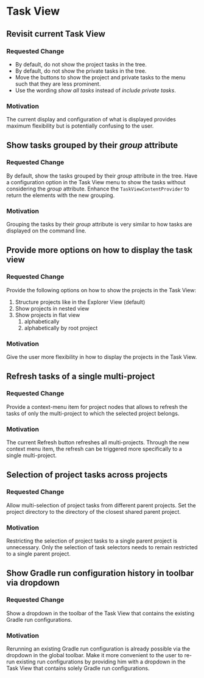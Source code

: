 # Task View

## Revisit current Task View

### Requested Change

* By default, do not show the project tasks in the tree.
* By default, do not show the private tasks in the tree.
* Move the buttons to show the project and private tasks to the menu such that they are less prominent.
* Use the wording _show all tasks_ instead of _include private tasks_.

### Motivation

The current display and configuration of what is displayed provides maximum flexibility but is
potentially confusing to the user.


## Show tasks grouped by their _group_ attribute

### Requested Change

By default, show the tasks grouped by their _group_ attribute in the tree. Have a configuration option in
the Task View menu to show the tasks without considering the _group_ attribute. Enhance the `TaskViewContentProvider`
to return the elements with the new grouping.

### Motivation

Grouping the tasks by their _group_ attribute is very similar to how tasks are displayed on the command line.


## Provide more options on how to display the task view

### Requested Change

Provide the following options on how to show the projects in the Task View:

1. Structure projects like in the Explorer View (default)
1. Show projects in nested view
1. Show projects in flat view
    1. alphabetically
    1. alphabetically by root project

### Motivation

Give the user more flexibility in how to display the projects in the Task View.


## Refresh tasks of a single multi-project

### Requested Change

Provide a context-menu item for project nodes that allows to refresh the tasks of only the multi-project to which
the selected project belongs.

### Motivation

The current Refresh button refreshes all multi-projects. Through the new context menu item, the refresh
can be triggered more specifically to a single multi-project.


## Selection of project tasks across projects

### Requested Change

Allow multi-selection of project tasks from different parent projects. Set the project directory to the
directory of the closest shared parent project.

### Motivation

Restricting the selection of project tasks to a single parent project is unnecessary. Only the selection of
task selectors needs to remain restricted to a single parent project.


## Show Gradle run configuration history in toolbar via dropdown

### Requested Change

Show a dropdown in the toolbar of the Task View that contains the existing Gradle run configurations.

### Motivation

Rerunning an existing Gradle run configuration is already possible via the dropdown in the global toolbar. Make
it more convenient to the user to re-run existing run configurations by providing him with a dropdown in
the Task View that contains solely Gradle run configurations.
